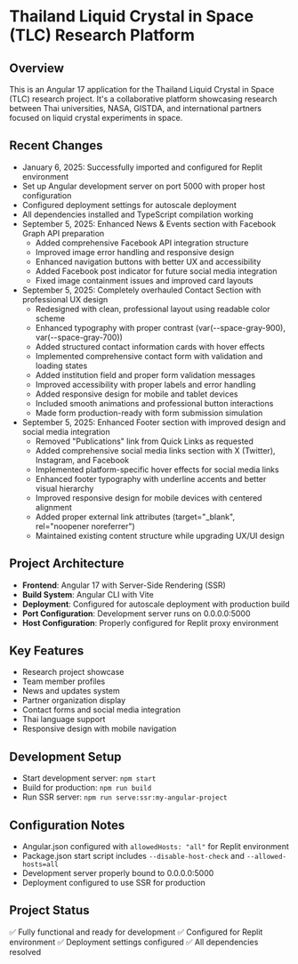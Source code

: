 # Thailand Liquid Crystal in Space (TLC) Research Platform

## Overview
This is an Angular 17 application for the Thailand Liquid Crystal in Space (TLC) research project. It's a collaborative platform showcasing research between Thai universities, NASA, GISTDA, and international partners focused on liquid crystal experiments in space.

## Recent Changes
- January 6, 2025: Successfully imported and configured for Replit environment
- Set up Angular development server on port 5000 with proper host configuration
- Configured deployment settings for autoscale deployment
- All dependencies installed and TypeScript compilation working
- September 5, 2025: Enhanced News & Events section with Facebook Graph API preparation
  - Added comprehensive Facebook API integration structure
  - Improved image error handling and responsive design
  - Enhanced navigation buttons with better UX and accessibility
  - Added Facebook post indicator for future social media integration
  - Fixed image containment issues and improved card layouts
- September 5, 2025: Completely overhauled Contact Section with professional UX design
  - Redesigned with clean, professional layout using readable color scheme
  - Enhanced typography with proper contrast (var(--space-gray-900), var(--space-gray-700))
  - Added structured contact information cards with hover effects
  - Implemented comprehensive contact form with validation and loading states
  - Added institution field and proper form validation messages
  - Improved accessibility with proper labels and error handling
  - Added responsive design for mobile and tablet devices
  - Included smooth animations and professional button interactions
  - Made form production-ready with form submission simulation
- September 5, 2025: Enhanced Footer section with improved design and social media integration
  - Removed "Publications" link from Quick Links as requested
  - Added comprehensive social media links section with X (Twitter), Instagram, and Facebook
  - Implemented platform-specific hover effects for social media links
  - Enhanced footer typography with underline accents and better visual hierarchy
  - Improved responsive design for mobile devices with centered alignment
  - Added proper external link attributes (target="_blank", rel="noopener noreferrer")
  - Maintained existing content structure while upgrading UX/UI design

## Project Architecture
- **Frontend**: Angular 17 with Server-Side Rendering (SSR)
- **Build System**: Angular CLI with Vite
- **Deployment**: Configured for autoscale deployment with production build
- **Port Configuration**: Development server runs on 0.0.0.0:5000
- **Host Configuration**: Properly configured for Replit proxy environment

## Key Features
- Research project showcase
- Team member profiles
- News and updates system
- Partner organization display
- Contact forms and social media integration
- Thai language support
- Responsive design with mobile navigation

## Development Setup
- Start development server: `npm start`
- Build for production: `npm run build`
- Run SSR server: `npm run serve:ssr:my-angular-project`

## Configuration Notes
- Angular.json configured with `allowedHosts: "all"` for Replit environment
- Package.json start script includes `--disable-host-check` and `--allowed-hosts=all`
- Development server properly bound to 0.0.0.0:5000
- Deployment configured to use SSR for production

## Project Status
✅ Fully functional and ready for development
✅ Configured for Replit environment
✅ Deployment settings configured
✅ All dependencies resolved